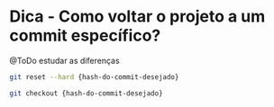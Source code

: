 # Dica - Como voltar o projeto a um commit específico?

@ToDo estudar as diferenças

```bash
git reset --hard {hash-do-commit-desejado}
```

```bash
git checkout {hash-do-commit-desejado}
```